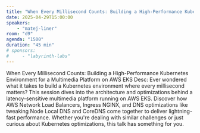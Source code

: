 ```yaml
---
title: "When Every Millisecond Counts: Building a High-Performance Kubernetes Environment for a Multimedia Platform on AWS EKS"
date: 2025-04-29T15:00:00
speakers:
    - "matej-liner"
room: "d9"
agenda: "1500"
duration: "45 min"
# sponsors:
#     - "labyrinth-labs"
---
```

When Every Millisecond Counts: Building a High-Performance Kubernetes Environment for a Multimedia Platform on AWS EKS
Desc: Ever wondered what it takes to build a Kubernetes environment where every millisecond matters? This session dives into the architecture and optimizations behind a latency-sensitive multimedia platform running on AWS EKS. Discover how AWS Network Load Balancers, Ingress NGINX, and DNS optimizations like tweaking Node Local DNS and CoreDNS come together to deliver lightning-fast performance. Whether you're dealing with similar challenges or just curious about Kubernetes optimizations, this talk has something for you.
